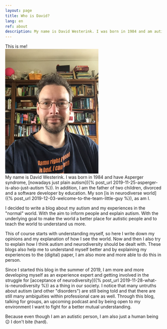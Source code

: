 ```yaml
---
layout: page
title: Who is David?
lang: en
ref: about
description: My name is David Westerink. I was born in 1984 and am autistic. I am also the father of two children, divorced and experienced. I am passionate about neurodiversity and its acceptance.
---
```

<div class="ui two column grid">
  <div class="column five wide">
    <div class="ui fluid image">
      <div class="ui black ribbon label" style="z-index: 1;">
        This is me!
      </div>
      <img src="/assets/img/profile2.jpg" class='image ui' style="max-height: 400px; max-width: 337px;" />
    </div>
  </div>
  <div class="column" markdown="1">
My name is David Westerink. I was born in 1984 and have Asperger syndrome, [nowadays just plain autism]({% post_url 2019-11-25-asperger-is-also-just-autism %}). In addition, I am the father of two children, divorced and a software developer by education. My son [is in neurodiverse world]({% post_url 2019-12-03-welcome-to-the-team-little-guy %}), as am I.

I decided to write a blog about my autism and my experiences in the "normal" world. With the aim to inform people and explain autism. With the underlying goal to make the world a better place for autistic people and to teach the world to understand us more.

This of course starts with understanding myself, so here I write down my opinions and my explanation of how I see the world. Now and then I also try to explain how I think autism and neurodiversity should be dealt with. These blogs also help me to understand myself better and by explaining my experiences to the (digital) paper, I am also more and more able to do this in person.

Since I started this blog in the summer of 2019, I am more and more developing myself as an experience expert and getting involved in the struggle for [acceptance of neurodiversity]({% post_url 2019-11-28-what-is-neurodiversity %}) as a thing in our society. I notice that many untruths about autism (and other "disorders") are still being told and that there are still many ambiguities within professional care as well. Through this blog, talking for groups, an upcoming podcast and by being open to my environment I want to fight for a better mutual understanding.

Because even though I am an autistic person, I am also just a human being :wink: I don't bite (hard).
  </div>
</div>
